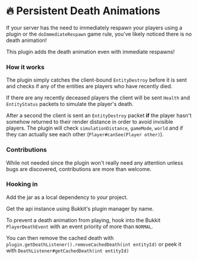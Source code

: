 # 🔥 Persistent Death Animations

If your server has the need to immediately respawn your players using a
plugin or the `doImmediateRespawn` game rule, you've likely noticed there
is no death animation!

This plugin adds the death animation even with immediate respawns!

### How it works

The plugin simply catches the client-bound `EntityDestroy` before it is sent and
checks if any of the entities are players who have recently died.

If there are any recently deceased players the client will be sent `Health` and
`EntityStatus` packets to simulate the player's death.

After a second the client is sent an `EntityDestroy` packet **if** the player
hasn't somehow returned to their render distance in order to avoid invisible
players. The plugin will check `simulationDistance`, `gameMode`, `world` and
if they can actually see each other (`Player#canSee(Player other)`).

### Contributions

While not needed since the plugin won't really need any attention unless bugs
are discovered, contributions are more than welcome.

### Hooking in

Add the jar as a local dependency to your project.

Get the api instance using Bukkit's plugin manager by name.

To prevent a death animation from playing, hook into the Bukkit `PlayerDeathEvent` with an event priority of more than `NORMAL`.

You can then remove the cached death with `plugin.getDeathListener().removeCachedDeath(int entityId)` or peek it with `DeathListener#getCachedDeath(int entityId)`
